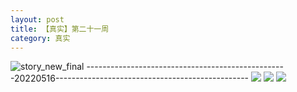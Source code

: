 ```yaml
---
layout: post
title: 【真实】第二十一周
category: 真实
---
```

![story_new_final](http://s1r3itzmh.hd-bkt.clouddn.com/img/story_new_final_0322.png)
--------------------------------------------------20220516------------------------------------------------
![](http://s1r2k4uc5.hd-bkt.clouddn.com/img/factors-220516-1.jpg)
![](http://s1r2k4uc5.hd-bkt.clouddn.com/img/factors-220516-2.jpg)
![](http://s1r2k4uc5.hd-bkt.clouddn.com/img/factors-220516-3.jpg)
  




